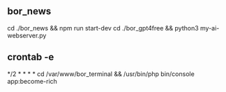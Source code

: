 ## bor_news
cd ./bor_news && npm run start-dev
cd ./bor_gpt4free && python3 my-ai-webserver.py

## crontab -e
*/2 * * * * cd /var/www/bor_terminal && /usr/bin/php bin/console app:become-rich
